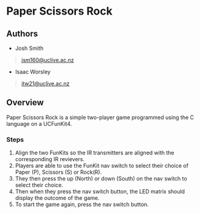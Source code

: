 # Paper Scissors Rock

## Authors

- Josh Smith
> jsm160@uclive.ac.nz
- Isaac Worsley
> itw21@uclive.ac.nz

## Overview

Paper Scissors Rock is a simple two-player game programmed using the C language on a UCFunKit4.

### Steps
1. Align the two FunKits so the IR transmitters are aligned with the corresponding IR revievers.
2. Players are able to use the FunKit nav switch to select their choice of Paper (P), Scissors (S) or Rock(R).
3. They then press the up (North) or down (South) on the nav switch to select their choice.
4. Then when they press the nav switch button, the LED matrix should display the outcome of the game.
5. To start the game again, press the nav switch button.